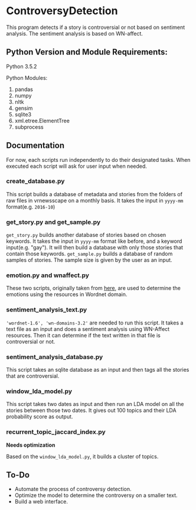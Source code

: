 # ControversyDetection

This program detects if a story is controversial or not based on sentiment analysis. The sentiment analysis is based on WN-affect. 

## Python Version and Module Requirements:

Python 3.5.2

Python Modules:
1. pandas
2. numpy
3. nltk
4. gensim
5. sqlite3
6. xml.etree.ElementTree
7. subprocess

## Documentation

For now, each scripts run independently to do their designated tasks. When executed each script will ask for user input when needed.

### create_database.py
This script builds a database of metadata and stories from the folders of raw files in vrnewsscape on a monthly basis. It takes the input in `yyyy-mm` format(e.g. `2016-10`)

### get_story.py and get_sample.py
`get_story.py` builds another database of stories based on chosen keywords. It takes the input in `yyyy-mm` format like before, and a keyword input(e.g. "gay"). It will then build a database with only those stories that contain those keywords.
`get_sample.py` builds a database of random samples of stories. The sample size is given by the user as an input.

### emotion.py and wnaffect.py
These two scripts, originally taken from [here](https://github.com/clemtoy/WNAffect), are used to determine the emotions using the resources in Wordnet domain.

### sentiment_analysis_text.py
`'wordnet-1.6', 'wn-domains-3.2'` are needed to run this script. It takes a text file as an input and does a sentiment analysis using WN-Affect resources. Then it can determine if the text written in that file is controversial or not.

### sentiment_analysis_database.py
This script takes an sqlite database as an input and then tags all the stories that are controversial. 

### window_lda_model.py

This script takes two dates as input and then run an LDA model on all the stories between those two dates. It gives out 100 topics and their LDA probability score as output.

### recurrent_topic_jaccard_index.py

**Needs optimization**

Based on the `window_lda_model.py`, it builds a cluster of topics.

## To-Do
- Automate the process of controversy detection. 
- Optimize the model to determine the controversy on a smaller text. 
- Build a web interface.
